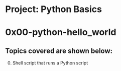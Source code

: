# Project: Python Basics

# 0x00-python-hello_world

## Topics covered are shown below:

0. Shell script that runs a Python script
